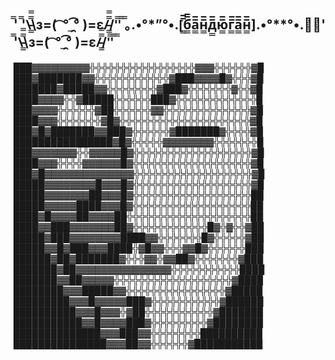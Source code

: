 ## ̿' ̿'\̵͇̿̿\з=( ͡ °_̯͡° )=ε/̵͇̿̿/'̿'̿ ̿｡.•°*”°•.[̲̲̅̅б̲̲̅̅а̲̲̅̅н̲̲̅̅д̲̲̅̅ю̲̲̅̅г̲̲̅̅а̲̲̅̅н̲̲̅̅].•°**°•.｡̿' ̿'\̵͇̿̿\з=( ͡ °_̯͡° )=ε/̵͇̿̿/'̿'̿ ̿
███▓▓▓▓▓▓▓▓▓╬╬╬╬╬╬╬╬╬╬╬╬╬╬╬╬╬▓▓▓╬╬╬╬╬╬▓█ ███▓███████▓▓╬╬╬╬╬╬╬╬╬╬╬╬▓███▓▓▓▓█▓╬╬╬▓█ ███████▓█████▓▓╬╬╬╬╬╬╬╬▓███▓╬╬╬╬╬╬╬▓╬╬▓█ ████▓▓▓▓╬╬▓█████╬╬╬╬╬╬███▓╬╬╬╬╬╬╬╬╬╬╬╬╬█ ███▓▓▓▓╬╬╬╬╬╬▓██╬╬╬╬╬╬▓▓╬╬╬╬╬╬╬╬╬╬╬╬╬╬▓█ ████▓▓▓╬╬╬╬╬╬╬▓█▓╬╬╬╬╬╬╬╬╬╬╬╬╬╬╬╬╬╬╬╬╬▓█ ███▓█▓███████▓▓███▓╬╬╬╬╬╬▓███████▓╬╬╬╬▓█ ████████████████▓█▓╬╬╬╬╬▓▓▓▓▓▓▓▓╬╬╬╬╬╬╬█ ███▓▓▓▓▓▓▓╬╬▓▓▓▓▓█▓╬╬╬╬╬╬╬╬╬╬╬╬╬╬╬╬╬╬╬▓█ ████▓▓▓╬╬╬╬▓▓▓▓▓▓█▓╬╬╬╬╬╬╬╬╬╬╬╬╬╬╬╬╬╬╬▓█ ███▓█▓▓▓▓▓▓▓▓▓▓▓▓▓▓╬╬╬╬╬╬╬╬╬╬╬╬╬╬╬╬╬╬╬▓█ █████▓▓▓▓▓▓▓▓█▓▓▓█▓╬╬╬╬╬╬╬╬╬╬╬╬╬╬╬╬╬╬╬▓█ █████▓▓▓▓▓▓▓██▓▓▓█▓╬╬╬╬╬╬╬╬╬╬╬╬╬╬╬╬╬╬╬██ █████▓▓▓▓▓████▓▓▓█▓╬╬╬╬╬╬╬╬╬╬╬╬╬╬╬╬╬╬╬██ ████▓█▓▓▓▓██▓▓▓▓██╬╬╬╬╬╬╬╬╬╬╬╬╬╬╬╬╬╬╬╬██ ████▓▓███▓▓▓▓▓▓▓██▓╬╬╬╬╬╬╬╬╬╬╬╬█▓╬▓╬╬▓██ █████▓███▓▓▓▓▓▓▓▓████▓▓╬╬╬╬╬╬╬█▓╬╬╬╬╬▓██ █████▓▓█▓███▓▓▓████╬▓█▓▓╬╬╬▓▓█▓╬╬╬╬╬╬███ ██████▓██▓███████▓╬╬╬▓▓╬▓▓██▓╬╬╬╬╬╬╬▓███ ███████▓██▓▓▓▓▓▓▓▓▓▓▓▓▓▓▓╬╬╬╬╬╬╬╬╬╬╬████ ███████▓▓██▓▓▓▓▓╬╬╬╬╬╬╬╬╬╬╬╬╬╬╬╬╬╬╬▓████ ████████▓▓▓█████▓▓╬╬╬╬╬╬╬╬╬╬╬╬╬╬╬╬▓█████ █████████▓▓▓█▓▓▓▓▓███▓╬╬╬╬╬╬╬╬╬╬╬▓██████ ██████████▓▓▓█▓▓▓╬▓██╬╬╬╬╬╬╬╬╬╬╬▓███████ ███████████▓▓█▓▓▓▓███▓╬╬╬╬╬╬╬╬╬▓████████ ██████████████▓▓▓███▓▓╬╬╬╬╬╬╬╬██████████ ███████████████▓▓▓██▓▓╬╬╬╬╬╬▓███████████
<!--
**abebus/abebus** is a ✨ _special_ ✨ repository because its `README.md` (this file) appears on your GitHub profile.

Here are some ideas to get you started:

- 🔭 I’m currently working on ...
- 🌱 I’m currently learning ...
- 👯 I’m looking to collaborate on ...
- 🤔 I’m looking for help with ...
- 💬 Ask me about ...
- 📫 How to reach me: ...
- 😄 Pronouns: ...
- ⚡ Fun fact: ...
-->
